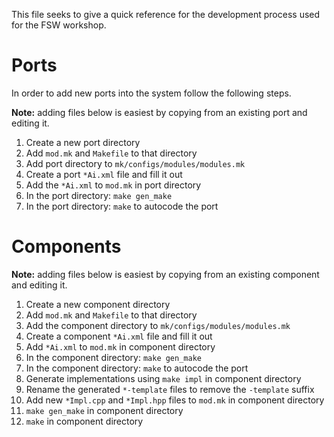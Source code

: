 This file seeks to give a quick reference for the development process used for the FSW workshop.

# Ports

In order to add new ports into the system follow the following steps.

**Note:** adding files below is easiest by copying from an existing port and editing it.

1. Create a new port directory 
2. Add `mod.mk` and `Makefile` to that directory
3. Add port directory to `mk/configs/modules/modules.mk`
4. Create a port `*Ai.xml` file and fill it out
5. Add the `*Ai.xml` to `mod.mk` in port directory
6. In the port directory: `make gen_make`
7. In the port directory: `make` to autocode the port

# Components

**Note:** adding files below is easiest by copying from an existing component and editing it.

1. Create a new component directory 
2. Add `mod.mk` and `Makefile` to that directory
3. Add the component directory to `mk/configs/modules/modules.mk`
4. Create a component `*Ai.xml` file and fill it out
6. Add `*Ai.xml` to `mod.mk` in component directory
7. In the component directory: `make gen_make`
8. In the component directory: `make` to autocode the port
9. Generate implementations using `make impl` in component directory
10. Rename the generated `*-template` files to remove the `-template` suffix
11. Add new `*Impl.cpp` and `*Impl.hpp` files to `mod.mk` in component directory
12. `make gen_make` in component directory
13. `make` in component directory
